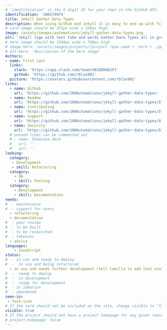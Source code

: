 ```yaml
---
# 'identification' is the 9 digit ID for your repo in the GitHub API.
identification: '286574974'
title: Jekyll Gather Data Types
description: When using Github and Jekyll it is easy to end up with files that are missing data types, with no built in way to enforce uniformity. The Jekyll-Gather-Data-Types automation creates reports that identify what data types are being used across all files in a collection and what might be missing from individual files in order to target code for remediation. Future functionality could include providing the option of using GitHub actions to prevent incomplete files from being committed (PRs).
# card image should be 372px wide x 150px high
image: /assets/images/automations/jekyll-gather-data-types.png
alt: 'Jekyll logo with test tube and words Gather Data Types all in green'
# hero image should be 1500px wide x 700px high
# image-hero: /assets/images/projects/[project repo name + -hero + .jpg or .png]
# alt-hero: 'description of the hero image'
Authors:
- name: First Last
  links:
    slack: 'https://app.slack.com/team/U018DD0AJPJ'
    github: 'https://github.com/rblaz001'
  picture: 'https://avatars.githubusercontent.com/rblaz001'
links: 
  - name: Github
    url: 'https://github.com/100Automations/jekyll-gather-data-types'
  - name: Readme
    url: 'https://github.com/100Automations/jekyll-gather-data-types/blob/master/README.md'
  - name: Contributing
    url: 'https://github.com/100Automations/jekyll-gather-data-types/blob/master/contributing.md'
  - name: Support
    url: 'https://github.com/100Automations/jekyll-gather-data-types/blob/master/SUPPORT.md'
  - name: Security
    url: 'https://github.com/100Automations/jekyll-gather-data-types/blob/master/SECURITY.md'
  # unused links can be commented out
  # - name: Showcase deck
  #   url: ''
  #   alt: ''
looking:
  category: 
   - Development
   - skill: Refactoring
  category: 
    - QA
    - skill: Testing
  category: 
    - Development
    - skill: Documentation
needs: 
#  - maintenance
#  - support for users
  - refactoring
  - documentation
#  - peer review
#  - to be built
#  - to be researched
#  - takeover
  - advice
languages:
    - JavaScript
status:
#  - in use and ready to deploy
#  -  in use and being refactored
  - in use and needs further development (tell Camilla to add that status to the green here in [figma](https://www.figma.com/file/zGyhV8Z6sLohatYAnFoxQm/100Automations-Project-Board?node-id=175%3A2492))
#  -  ready to deploy
#  -  in development
#  -  ready for development
#  - in ideation
#  - abandoned
seen-in:
 - lock-icon
# If the card should not be included on the site, change visible to "false"
visible: true
# If the project should not have a project homepage for any given reason, add the following line (uncommented):
# project-homepage: false
---
```

